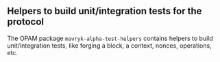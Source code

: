## Helpers to build unit/integration tests for the protocol

The OPAM package `mavryk-alpha-test-helpers` contains helpers to build unit/integration tests, like forging a block, a context, nonces, operations, etc.
